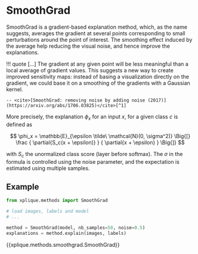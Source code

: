 # SmoothGrad

SmoothGrad is a gradient-based explanation method, which, as the name suggests, averages the 
gradient at several points corresponding to small perturbations around the point of interest. 
The smoothing effect induced by the average help reducing the visual noise, and hence improve the
explanations.

!!! quote
    \[...] The gradient at any given point will be less meaningful than a local average of gradient 
    values. This suggests a new way to create improved sensitivity maps: instead of basing a 
    visualization directly on the gradient, we could base it on a smoothing of the gradients with a 
    Gaussian kernel.
    
    -- <cite>[SmoothGrad: removing noise by adding noise (2017)](https://arxiv.org/abs/1706.03825)</cite>[^1]


More precisely, the explanation $\phi_x$ for an input $x$, for a given class $c$ is defined as

$$ \phi_x = \mathbb{E}_{\epsilon \tilde\ \mathcal{N}(0, \sigma^2)} \Big{[} \frac { \partial{S_c(x + \epsilon)} } { \partial{x + \epsilon} } \Big{]} $$

with $S_c$ the unormalized class score (layer before softmax). The $\sigma$ in the formula is controlled using the noise
parameter, and the expectation is estimated using multiple samples.

## Example

```python
from xplique.methods import SmoothGrad

# load images, labels and model
# ...

method = SmoothGrad(model, nb_samples=50, noise=0.5)
explanations = method.explain(images, labels)
```

{{xplique.methods.smoothgrad.SmoothGrad}}

[^1]: [SmoothGrad: removing noise by adding noise (2017)](https://arxiv.org/abs/1706.03825)